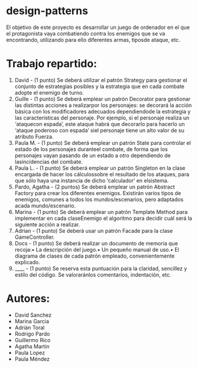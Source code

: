 # design-patterns
El objetivo de este proyecto es desarrollar un juego de ordenador en el que el protagonista vaya combatiendo contra los enemigos que se va encontrando, utilizando para ello diferentes armas, tiposde ataque, etc.

# Trabajo repartido:
1. David         - (1 punto) Se deberá utilizar el patrón Strategy para gestionar el conjunto de estrategias posibles y la estrategia que en cada combate adopte el enemigo de turno.
2. Guille        - (1 punto) Se deberá emplear un patrón Decorator para gestionar las distintas acciones a realizarpor los personajes: se decorará la acción básica con los modificadores adecuados dependiendode la estrategia y las características del personaje. Por ejemplo, si el personaje realiza un ‘ataquecon espada’, este ataque habrá que decorarlo para hacerlo un ‘ataque poderoso con espada’ siel personaje tiene un alto valor de su atributo Fuerza.
3. Paula M.      - (1 punto) Se deberá emplear un patrón State para controlar el estado de los personajes duranteel combate, de forma que los personajes vayan pasando de un estado a otro dependiendo de lasincidencias del combate.
4. Paula L.      - (1 punto) Se deberá emplear un patrón Singleton en la clase encargada de hacer los cálculossobre el resultado de los ataques, para que sólo haya una instancia de dicho ‘calculador’ en elsistema.
5. Pardo, Agatha - (2 puntos) Se deberá emplear un patrón Abstract Factory para crear los diferentes enemigos. Existirán varios tipos de enemigos, comunes a todos los mundos/escenarios, pero adaptados acada mundo/escenario.
6. Marina        - (1 punto) Se deberá emplear un patrón Template Method para implementar en cada claseEnemigo el algoritmo para decidir cuál será la siguiente acción a realizar.
7. Adrian        - (1 punto) Se deberá usar un patrón Facade para la clase GameController.
8. Docs          - (1 punto) Se deberá realizar un documento de memoria que recoja:• La descripción del juego.• Un pequeño manual de uso.• El diagrama de clases de cada patrón empleado, convenientemente explicado.
9. ____          - (1 punto) Se reserva esta puntuación para la claridad, sencillez y estilo del código. Se valoraránlos comentarios, indentación, etc.

# Autores:
- David Sanchez
- Marina Garcia
- Adrián Toral
- Rodrigo Pardo
- Guillermo Rico 
- Agatha Martin
- Paula Lopez
- Paula Méndez

